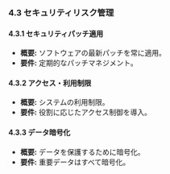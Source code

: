 ### 4.3 セキュリティリスク管理
#### 4.3.1 セキュリティパッチ適用
- **概要:** ソフトウェアの最新パッチを常に適用。
- **要件:** 定期的なパッチマネジメント。

#### 4.3.2 アクセス・利用制限
- **概要:** システムの利用制限。
- **要件:** 役割に応じたアクセス制御を導入。

#### 4.3.3 データ暗号化
- **概要:** データを保護するために暗号化。
- **要件:** 重要データはすべて暗号化。

